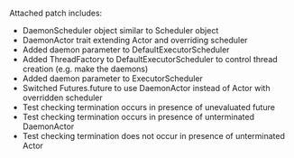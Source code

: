 Attached patch includes:
 * DaemonScheduler object similar to Scheduler object
 * DaemonActor trait extending Actor and overriding scheduler
 * Added daemon parameter to DefaultExecutorScheduler
 * Added ThreadFactory to DefaultExecutorScheduler to control thread creation (e.g. make the daemons)
 * Added daemon parameter to ExecutorScheduler
 * Switched Futures.future to use DaemonActor instead of Actor with overridden scheduler
 * Test checking termination occurs in presence of unevaluated future
 * Test checking termination occurs in presence of unterminated DaemonActor
 * Test checking termination does not occur in presence of unterminated Actor


